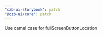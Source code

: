 ```yaml
---
"czb-ui-storybook": patch
"@czb-ui/core": patch
---
```


Use camel case for fullScreenButtonLocation
